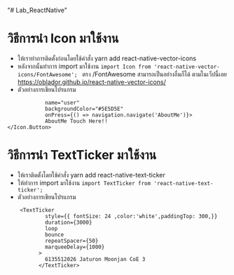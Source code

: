 "# Lab_ReactNative" 
# วิธีการนำ Icon มาใช้งาน
- ให้เราทำการติดตั้งก่อนโดยใช้คำสั่ง yarn add react-native-vector-icons
- หลังจากนั้นทำการ import มาใช้งาน 
``` import Icon from 'react-native-vector-icons/FontAwesome';  ```
ตรง /FontAwesome สามารถเป็นอย่างอื่นก็ได้ ตามในเว็ปนี้เลย https://oblador.github.io/react-native-vector-icons/
- ตัวอย่างการเขียนโปรแกรม
``` <Icon.Button 
            name="user"
            backgroundColor="#5E5D5E"
            onPress={() => navigation.navigate('AboutMe')}>
            AboutMe Touch Here!!
</Icon.Button> 
```

# วิธีการนำ TextTicker มาใช้งาน
- ให้เราติดตั้งโดยใช้คำสั่ง yarn add react-native-text-ticker
- ให้ทำการ import มาใช้งาน 
``` import TextTicker from 'react-native-text-ticker'; ```
- ตัวอย่างการเขียนโปรแกรม
``` 
    <TextTicker
            style={{ fontSize: 24 ,color:'white',paddingTop: 300,}}
            duration={3000}
            loop
            bounce
            repeatSpacer={50}
            marqueeDelay={1000}
          >
            6135512026 Jaturon Moonjan CoE 3 
          </TextTicker>
``` 
